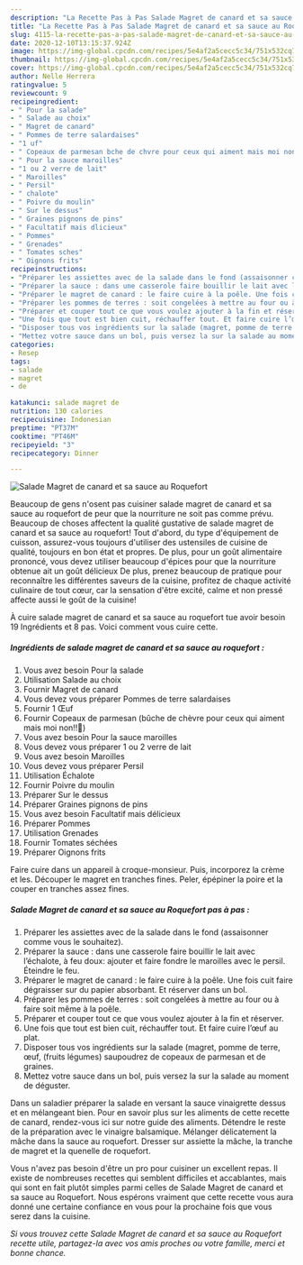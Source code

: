 ```yaml
---
description: "La Recette Pas à Pas Salade Magret de canard et sa sauce au Roquefort"
title: "La Recette Pas à Pas Salade Magret de canard et sa sauce au Roquefort"
slug: 4115-la-recette-pas-a-pas-salade-magret-de-canard-et-sa-sauce-au-roquefort
date: 2020-12-10T13:15:37.924Z
image: https://img-global.cpcdn.com/recipes/5e4af2a5cecc5c34/751x532cq70/salade-magret-de-canard-et-sa-sauce-au-roquefort-photo-principale-de-la-recette.jpg
thumbnail: https://img-global.cpcdn.com/recipes/5e4af2a5cecc5c34/751x532cq70/salade-magret-de-canard-et-sa-sauce-au-roquefort-photo-principale-de-la-recette.jpg
cover: https://img-global.cpcdn.com/recipes/5e4af2a5cecc5c34/751x532cq70/salade-magret-de-canard-et-sa-sauce-au-roquefort-photo-principale-de-la-recette.jpg
author: Nelle Herrera
ratingvalue: 5
reviewcount: 9
recipeingredient:
- " Pour la salade"
- " Salade au choix"
- " Magret de canard"
- " Pommes de terre salardaises"
- "1 uf"
- " Copeaux de parmesan bche de chvre pour ceux qui aiment mais moi non"
- " Pour la sauce maroilles"
- "1 ou 2 verre de lait"
- " Maroilles"
- " Persil"
- " chalote"
- " Poivre du moulin"
- " Sur le dessus"
- " Graines pignons de pins"
- " Facultatif mais dlicieux"
- " Pommes"
- " Grenades"
- " Tomates sches"
- " Oignons frits"
recipeinstructions:
- "Préparer les assiettes avec de la salade dans le fond (assaisonner comme vous le souhaitez)."
- "Préparer la sauce : dans une casserole faire bouillir le lait avec l’échalote, à feu doux: ajouter et faire fondre le maroilles avec le persil. Éteindre le feu."
- "Préparer le magret de canard : le faire cuire à la poêle. Une fois cuit faire dégraisser sur du papier absorbant. Et réserver dans un bol."
- "Préparer les pommes de terres : soit congelées à mettre au four ou à faire soit même à la poêle."
- "Préparer et couper tout ce que vous voulez ajouter à la fin et réserver."
- "Une fois que tout est bien cuit, réchauffer tout. Et faire cuire l’œuf au plat."
- "Disposer tous vos ingrédients sur la salade (magret, pomme de terre, œuf, (fruits légumes) saupoudrez de copeaux de parmesan et de graines."
- "Mettez votre sauce dans un bol, puis versez la sur la salade au moment de déguster."
categories:
- Resep
tags:
- salade
- magret
- de

katakunci: salade magret de 
nutrition: 130 calories
recipecuisine: Indonesian
preptime: "PT37M"
cooktime: "PT46M"
recipeyield: "3"
recipecategory: Dinner

---
```



![Salade Magret de canard et sa sauce au Roquefort](https://img-global.cpcdn.com/recipes/5e4af2a5cecc5c34/751x532cq70/salade-magret-de-canard-et-sa-sauce-au-roquefort-photo-principale-de-la-recette.jpg)

Beaucoup de gens n'osent pas cuisiner salade magret de canard et sa sauce au roquefort de peur que la nourriture ne soit pas comme prévu. Beaucoup de choses affectent la qualité gustative de salade magret de canard et sa sauce au roquefort! Tout d'abord, du type d'équipement de cuisson, assurez-vous toujours d'utiliser des ustensiles de cuisine de qualité, toujours en bon état et propres. De plus, pour un goût alimentaire prononcé, vous devez utiliser beaucoup d'épices pour que la nourriture obtenue ait un goût délicieux De plus, prenez beaucoup de pratique pour reconnaître les différentes saveurs de la cuisine, profitez de chaque activité culinaire de tout cœur, car la sensation d'être excité, calme et non pressé affecte aussi le goût de la cuisine!

<!--inarticleads1-->

À cuire salade magret de canard et sa sauce au roquefort tue avoir besoin 19 Ingrédients et 8 pas. Voici comment vous cuire cette.

##### Ingrédients de salade magret de canard et sa sauce au roquefort :

1. Vous avez besoin  Pour la salade
1. Utilisation  Salade au choix
1. Fournir  Magret de canard
1. Vous devez vous préparer  Pommes de terre salardaises
1. Fournir 1 Œuf
1. Fournir  Copeaux de parmesan (bûche de chèvre pour ceux qui aiment mais moi non!!🤮)
1. Vous avez besoin  Pour la sauce maroilles
1. Vous devez vous préparer 1 ou 2 verre de lait
1. Vous avez besoin  Maroilles
1. Vous devez vous préparer  Persil
1. Utilisation  Échalote
1. Fournir  Poivre du moulin
1. Préparer  Sur le dessus
1. Préparer  Graines pignons de pins
1. Vous avez besoin  Facultatif mais délicieux
1. Préparer  Pommes
1. Utilisation  Grenades
1. Fournir  Tomates séchées
1. Préparer  Oignons frits


Faire cuire dans un appareil à croque-monsieur. Puis, incorporez la crème et les. Découper le magret en tranches fines. Peler, épépiner la poire et la couper en tranches assez fines. 

<!--inarticleads2-->

##### Salade Magret de canard et sa sauce au Roquefort pas à pas :

1. Préparer les assiettes avec de la salade dans le fond (assaisonner comme vous le souhaitez).
1. Préparer la sauce : dans une casserole faire bouillir le lait avec l’échalote, à feu doux: ajouter et faire fondre le maroilles avec le persil. Éteindre le feu.
1. Préparer le magret de canard : le faire cuire à la poêle. Une fois cuit faire dégraisser sur du papier absorbant. Et réserver dans un bol.
1. Préparer les pommes de terres : soit congelées à mettre au four ou à faire soit même à la poêle.
1. Préparer et couper tout ce que vous voulez ajouter à la fin et réserver.
1. Une fois que tout est bien cuit, réchauffer tout. Et faire cuire l’œuf au plat.
1. Disposer tous vos ingrédients sur la salade (magret, pomme de terre, œuf, (fruits légumes) saupoudrez de copeaux de parmesan et de graines.
1. Mettez votre sauce dans un bol, puis versez la sur la salade au moment de déguster.


Dans un saladier préparer la salade en versant la sauce vinaigrette dessus et en mélangeant bien. Pour en savoir plus sur les aliments de cette recette de canard, rendez-vous ici sur notre guide des aliments. Détendre le reste de la préparation avec le vinaigre balsamique. Mélanger délicatement la mâche dans la sauce au roquefort. Dresser sur assiette la mâche, la tranche de magret et la quenelle de roquefort. 

<!--inarticleads1-->

<p>
Vous n'avez pas besoin d'être un pro pour cuisiner un excellent repas. Il existe de nombreuses recettes qui semblent difficiles et accablantes, mais qui sont en fait plutôt simples parmi celles de Salade Magret de canard et sa sauce au Roquefort. Nous espérons vraiment que cette recette vous aura donné une certaine confiance en vous pour la prochaine fois que vous serez dans la cuisine.
</p>

<p>
<i>Si vous trouvez cette Salade Magret de canard et sa sauce au Roquefort recette utile, partagez-la avec vos amis proches ou votre famille, merci et bonne chance.</i>
</p>
